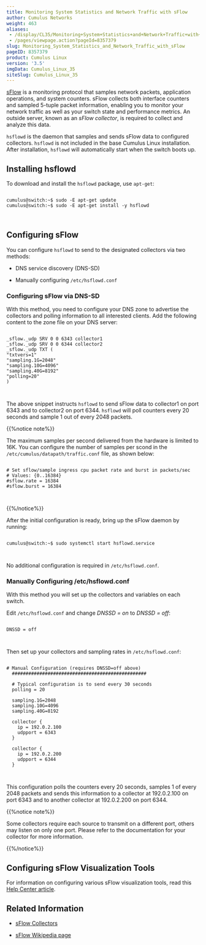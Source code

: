 ```yaml
---
title: Monitoring System Statistics and Network Traffic with sFlow
author: Cumulus Networks
weight: 463
aliases:
 - /display/CL35/Monitoring+System+Statistics+and+Network+Traffic+with+sFlow
 - /pages/viewpage.action?pageId=8357379
slug: Monitoring_System_Statistics_and_Network_Traffic_with_sFlow
pageID: 8357379
product: Cumulus Linux
version: '3.5'
imgData: Cumulus_Linux_35
siteSlug: Cumulus_Linux_35
---
```

[sFlow](http://www.sflow.org/index.php) is a monitoring protocol that
samples network packets, application operations, and system counters.
sFlow collects both interface counters and sampled 5-tuple packet
information, enabling you to monitor your network traffic as well as
your switch state and performance metrics. An outside server, known as
an *sFlow collector*, is required to collect and analyze this data.

`hsflowd` is the daemon that samples and sends sFlow data to configured
collectors. `hsflowd` is not included in the base Cumulus Linux
installation. After installation, `hsflowd` will automatically start
when the switch boots up.

## Installing hsflowd

To download and install the `hsflowd` package, use `apt-get`:

``` 
                   
cumulus@switch:~$ sudo -E apt-get update
cumulus@switch:~$ sudo -E apt-get install -y hsflowd
   
    
```

## Configuring sFlow

You can configure `hsflowd` to send to the designated collectors via two
methods:

  - DNS service discovery (DNS-SD)

  - Manually configuring `/etc/hsflowd.conf`

### Configuring sFlow via DNS-SD

With this method, you need to configure your DNS zone to advertise the
collectors and polling information to all interested clients. Add the
following content to the zone file on your DNS server:

``` 
                   
_sflow._udp SRV 0 0 6343 collector1
_sflow._udp SRV 0 0 6344 collector2
_sflow._udp TXT (
"txtvers=1"
"sampling.1G=2048"
"sampling.10G=4096"
"sampling.40G=8192"
"polling=20"
)
   
    
```

The above snippet instructs `hsflowd` to send sFlow data to collector1
on port 6343 and to collector2 on port 6344. `hsflowd` will poll
counters every 20 seconds and sample 1 out of every 2048 packets.

{{%notice note%}}

The maximum samples per second delivered from the hardware is limited to
16K. You can configure the number of samples per scond in the
`/etc/cumulus/datapath/traffic.conf` file, as shown below:

``` 
                   
# Set sflow/sample ingress cpu packet rate and burst in packets/sec
# Values: {0..16384}
#sflow.rate = 16384
#sflow.burst = 16384
   
    
```

{{%/notice%}}

After the initial configuration is ready, bring up the sFlow daemon by
running:

``` 
                   
cumulus@switch:~$ sudo systemctl start hsflowd.service
   
    
```

No additional configuration is required in `/etc/hsflowd.conf`.

### Manually Configuring /etc/hsflowd.conf

With this method you will set up the collectors and variables on each
switch.

Edit `/etc/hsflowd.conf` and change *DNSSD = on* to *DNSSD = off*:

``` 
                   
DNSSD = off
   
    
```

Then set up your collectors and sampling rates in `/etc/hsflowd.conf`:

``` 
                   
# Manual Configuration (requires DNSSD=off above)
  #################################################
 
  # Typical configuration is to send every 30 seconds
  polling = 20
 
  sampling.1G=2048
  sampling.10G=4096
  sampling.40G=8192
 
  collector {
    ip = 192.0.2.100
    udpport = 6343
  }
 
  collector {
    ip = 192.0.2.200
    udpport = 6344
  }
   
    
```

This configuration polls the counters every 20 seconds, samples 1 of
every 2048 packets and sends this information to a collector at
192.0.2.100 on port 6343 and to another collector at 192.0.2.200 on port
6344.

{{%notice note%}}

Some collectors require each source to transmit on a different port,
others may listen on only one port. Please refer to the documentation
for your collector for more information.

{{%/notice%}}

## Configuring sFlow Visualization Tools

For information on configuring various sFlow visualization tools, read
this [Help Center
article](https://support.cumulusnetworks.com/hc/en-us/articles/201787866--WIP-Configuring-and-using-sFlow-visualization-tools).

## Related Information

  - [sFlow Collectors](http://www.sflow.org/products/collectors.php)

  - [sFlow Wikipedia page](http://en.wikipedia.org/wiki/SFlow)

<article id="html-search-results" class="ht-content" style="display: none;">

</article>

<footer id="ht-footer">

</footer>
